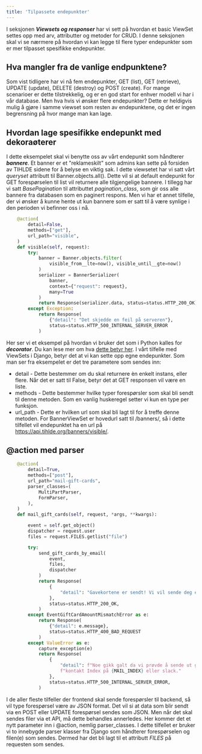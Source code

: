 ```yaml
---
title: 'Tilpassete endepunkter'
---
```


I seksjonen **_Viewsets og responser_** har vi sett på hvordan et basic ViewSet settes opp med arv, attributter og metoder for CRUD. I denne seksjonen skal vi se nærmere på hvordan vi kan legge til flere typer endepunkter som er mer tilpasset spesifikke endepunkter.

## Hva mangler fra de vanlige endpunktene?

Som vist tidligere har vi nå fem endepunkter, GET (list), GET (retrieve), UPDATE (update), DELETE (destroy) og POST (create). For mange scenarioer er dette tilstrekkelig, og er en god start for enhver modell vi har i vår database. Men hva hvis vi ønsker flere endepunkter? Dette er heldigvis mulig å gjøre i samme viewset som resten av endepunktene, og det er ingen begrensning på hvor mange man kan lage.

## Hvordan lage spesifikke endepunkt med dekoraøterer

I dette eksempelet skal vi benytte oss av vårt endepunkt som håndterer **_bannere_**. Et banner er et "reklameskilt" som admins kan sette på forsiden av TIHLDE sidene for å belyse en viktig sak. I dette viewsetet har vi satt vårt _queryset_ attributt til Banner.objects.all(). Dette vil si at default endepunkt for GET forespørselen til list vil returnere alle tilgjengelige bannere. I tillegg har vi satt _BasePagination_ til attributtet _pagination_class_, som gir oss alle bannere fra databasen som en paginert respons. Men vi har et annet tilfelle, der vi ønsker å kunne hente ut kun bannere som er satt til å være synlige i den perioden vi befinner oss i nå.

```python
    @action(
        detail=False,
        methods=["get"],
        url_path="visible",
    )
    def visible(self, request):
        try:
            banner = Banner.objects.filter(
                visible_from__lte=now(), visible_until__gte=now()
            )
            serializer = BannerSerializer(
                banner,
                context={"request": request},
                many=True
            )
            return Response(serializer.data, status=status.HTTP_200_OK)
        except Exception:
            return Response(
                {"detail": "Det skjedde en feil på serveren"},
                status=status.HTTP_500_INTERNAL_SERVER_ERROR
            )
```

Her ser vi et eksempel på hvordan vi bruker det som i Python kalles for **_decorator_**. Du kan lese mer om hva [dette betyr her](https://www.geeksforgeeks.org/decorators-in-python/). I vårt tilfelle med ViewSets i Django, betyr det at vi kan sette opp egne endepunkter. Som man ser fra eksempelet er det tre parametere som sendes inn:

- detail - Dette bestemmer om du skal returnere èn enkelt instans, eller flere. Når det er satt til False, betyr det at GET responsen vil være en liste.
- methods - Dette bestemmer hvilke typer forespørsler som skal bli sendt til denne metoden. Som en vanlig huskeregel setter vi kun en type per funksjon.
- url_path - Dette er hvilken url som skal bli lagt til for å treffe denne metoden. For BannerViewSet er hovedurl satt til /banners/, så i dette tilfellet vil endepunktet ha en url på https://api.tihlde.org/banners/visible/.

## @action med parser

```python
    @action(
        detail=True,
        methods=["post"],
        url_path="mail-gift-cards",
        parser_classes=(
            MultiPartParser,
            FormParser,
        ),
    )
    def mail_gift_cards(self, request, *args, **kwargs):

        event = self.get_object()
        dispatcher = request.user
        files = request.FILES.getlist("file")

        try:
            send_gift_cards_by_email(
                event,
                files,
                dispatcher
            )
            return Response(
                {
                    "detail": "Gavekortene er sendt! Vi vil sende deg en mer utfyllende oversikt til din epost."
                },
                status=status.HTTP_200_OK,
            )
        except EventGiftCardAmountMismatchError as e:
            return Response(
                {"detail": e.message},
                status=status.HTTP_400_BAD_REQUEST
            )
        except ValueError as e:
            capture_exception(e)
            return Response(
                {
                    "detail": f"Noe gikk galt da vi prøvde å sende ut gavekortene. Gi det et nytt forsøk senere eller "
                    f"kontakt Index på {MAIL_INDEX} eller slack."
                },
                status=status.HTTP_500_INTERNAL_SERVER_ERROR,
            )
```

I de aller fleste tilfeller der frontend skal sende forespørsler til backend, så vil type forespørsel være av JSON format. Det vil si at data som blir sendt via en POST eller UPDATE forespørsel sendes som JSON. Men når det skal sendes filer via et API, må dette behandles annerledes. Her kommer det et nytt parameter inn i @action, nemlig parser_classes. I dette tilfellet er bruker vi to innebygde parser klasser fra Django som håndterer forespørselen og filen(e) som sendes. Dermed har det bli lagt til et attributt _FILES_ på requesten som sendes.
